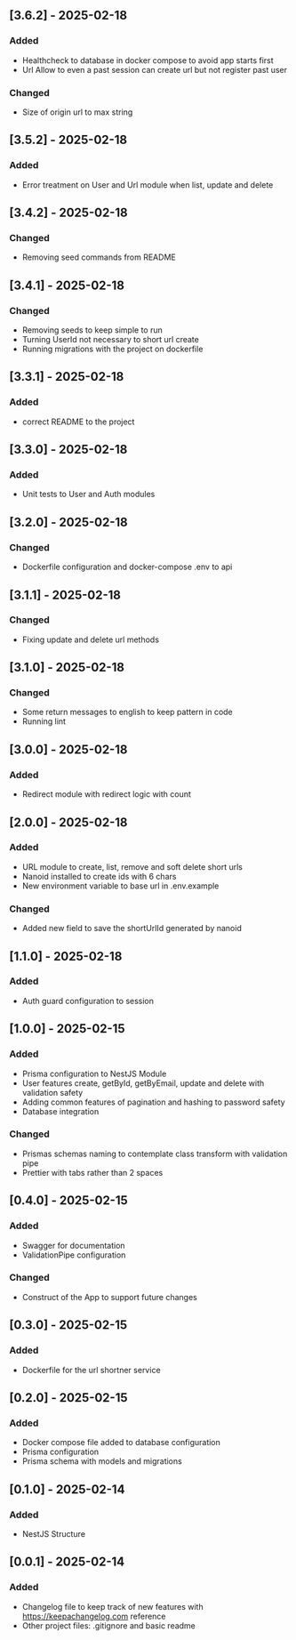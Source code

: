 ## [3.6.2] - 2025-02-18

### Added

- Healthcheck to database in docker compose to avoid app starts first
- Url Allow to even a past session can create url but not register past user

### Changed

- Size of origin url to max string

## [3.5.2] - 2025-02-18

### Added

- Error treatment on User and Url module when list, update and delete

## [3.4.2] - 2025-02-18

### Changed

- Removing seed commands from README

## [3.4.1] - 2025-02-18

### Changed

- Removing seeds to keep simple to run
- Turning UserId not necessary to short url create
- Running migrations with the project on dockerfile

## [3.3.1] - 2025-02-18

### Added

- correct README to the project

## [3.3.0] - 2025-02-18

### Added

- Unit tests to User and Auth modules

## [3.2.0] - 2025-02-18

### Changed

- Dockerfile configuration and docker-compose .env to api

## [3.1.1] - 2025-02-18

### Changed

- Fixing update and delete url methods

## [3.1.0] - 2025-02-18

### Changed

- Some return messages to english to keep pattern in code
- Running lint

## [3.0.0] - 2025-02-18

### Added

- Redirect module with redirect logic with count

## [2.0.0] - 2025-02-18

### Added

- URL module to create, list, remove and soft delete short urls
- Nanoid installed to create ids with 6 chars
- New environment variable to base url in .env.example

### Changed

- Added new field to save the shortUrlId generated by nanoid

## [1.1.0] - 2025-02-18

### Added

- Auth guard configuration to session

## [1.0.0] - 2025-02-15

### Added

- Prisma configuration to NestJS Module
- User features create, getById, getByEmail, update and delete with validation safety
- Adding common features of pagination and hashing to password safety
- Database integration

### Changed

- Prismas schemas naming to contemplate class transform with validation pipe
- Prettier with tabs rather than 2 spaces

## [0.4.0] - 2025-02-15

### Added

- Swagger for documentation
- ValidationPipe configuration

### Changed

- Construct of the App to support future changes

## [0.3.0] - 2025-02-15

### Added

- Dockerfile for the url shortner service

## [0.2.0] - 2025-02-15

### Added

- Docker compose file added to database configuration
- Prisma configuration
- Prisma schema with models and migrations

## [0.1.0] - 2025-02-14

### Added

- NestJS Structure

## [0.0.1] - 2025-02-14

### Added

- Changelog file to keep track of new features with https://keepachangelog.com reference
- Other project files: .gitignore and basic readme
